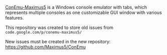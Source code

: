 [ConEmu-Maximus5](http://conemu.github.io/) is a Windows console emulator with tabs, which represents
multiple consoles as one customizable GUI window with various features.

This repository was created to store old issues from
``code.google.com/p/conemu-maximus5/``

New issues must be created in the new repository:
https://github.com/Maximus5/ConEmu
